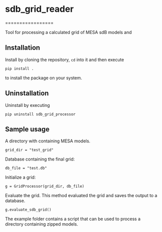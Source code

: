 # sdb_grid_reader
=================

Tool for processing a calculated grid of MESA sdB models and 

## Installation
Install by cloning the repository, `cd` into it and then execute

    pip install .
    
to  install the package on your system.

## Uninstallation
Uninstall by executing

    pip uninstall sdb_grid_processor

## Sample usage

A directory with containing MESA models.

    grid_dir = "test_grid"

Database containing the final grid:

    db_file = "test.db"

Initialize a grid:

    g = GridProcessor(grid_dir, db_file)

Evaluate the grid. This method evaluated the grid and saves the output to a database.

    g.evaluate_sdb_grid()

The example folder contains a script that can be used to process a directory
containing zipped models.